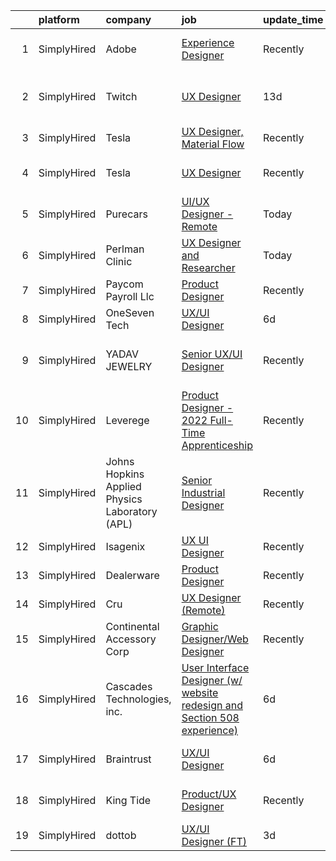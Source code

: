 

|    | platform    | company                                        | job                                                                                                                                                                              | update_time   | location                       |
|---:|:------------|:-----------------------------------------------|:---------------------------------------------------------------------------------------------------------------------------------------------------------------------------------|:--------------|:-------------------------------|
|  1 | SimplyHired | Adobe                                          | [Experience Designer](https://www.simplyhired.com/job/C1IYer3Ki3_uUAOFdRR3WtCWSepaOP4UJ6AHLwBNJjvdi8AbjOdWaw?q=ux+designer)                                                      | Recently      | San Francisco, CA              |
|  2 | SimplyHired | Twitch                                         | [UX Designer](https://www.simplyhired.com/job/JgC0phD8UHMY6w_GYDEQv1StM0T7jCoE7g8-DAC0SopcYGftun2qZQ?q=ux+designer)                                                              | 13d           | San Francisco, CA +2 locations |
|  3 | SimplyHired | Tesla                                          | [UX Designer, Material Flow](https://www.simplyhired.com/job/rK-CPhLHCkeANwCnCSIWEvbk31ek16_nIJml6DO9iK1l9TgX76PA_Q?q=ux+designer)                                               | Recently      | Palo Alto, CA                  |
|  4 | SimplyHired | Tesla                                          | [UX Designer](https://www.simplyhired.com/job/9Qv3gOhcGJfSl3XoszBjNyuIVTaOq_mxIPuLGWH9eIAc78JD09OSmQ?q=ux+designer)                                                              | Recently      | Fremont, CA +1 location        |
|  5 | SimplyHired | Purecars                                       | [UI/UX Designer - Remote](https://www.simplyhired.com/job/yS9c3zXxsECv1otAuM5tKcylL1o3YgWbQ6ZP8QYuMF3pjHcROF9RWw?q=ux+designer)                                                  | Today         | Atlanta, GA                    |
|  6 | SimplyHired | Perlman Clinic                                 | [UX Designer and Researcher](https://www.simplyhired.com/job/08Ips0WhtnXEINZzcymHKrmW2-eySfoKWdvaLhfTOvOYTRIIrM8u7w?q=ux+designer)                                               | Today         | San Diego, CA                  |
|  7 | SimplyHired | Paycom Payroll Llc                             | [Product Designer](https://www.simplyhired.com/job/A6AlD_eP1O0yoZMR_iSN_u3lVojaLXugfUyLaSPZa12yFqsWczWSIQ?q=ux+designer)                                                         | Recently      | Oklahoma City, OK              |
|  8 | SimplyHired | OneSeven Tech                                  | [UX/UI Designer](https://www.simplyhired.com/job/ynQERLosMSZ6-3CPo_Dt4TNvs9pH8xuTKvmhGeN5xkr1B8hSTTfs2w?q=ux+designer)                                                           | 6d            | Remote                         |
|  9 | SimplyHired | YADAV JEWELRY                                  | [Senior UX/UI Designer](https://www.simplyhired.com/job/OYjPCjIpfd24-u-9j7rLmsfbgoVOn0jvsT6HaIQGrpZt_FaQ8F8V9Q?q=ux+designer)                                                    | Recently      | San Francisco Bay Area, CA     |
| 10 | SimplyHired | Leverege                                       | [Product Designer - 2022 Full-Time Apprenticeship](https://www.simplyhired.com/job/f2PnrkNkoKjnF_c7MsOM41LbDj7RDHIKkfuGC1pKOOPB0dNQ0HmV5w?q=ux+designer)                         | Recently      | Remote                         |
| 11 | SimplyHired | Johns Hopkins Applied Physics Laboratory (APL) | [Senior Industrial Designer](https://www.simplyhired.com/job/cWteweR2HUSB-M6HNfjiwbg6s9QWBdHzzWW_VIcrN6UKsXa3uDdpvw?q=ux+designer)                                               | Recently      | Laurel, MD                     |
| 12 | SimplyHired | Isagenix                                       | [UX UI Designer](https://www.simplyhired.com/job/T4curWSneVb2kCAvlBtTyLAtNndPOj8j5NIu1WTfkqg1fCUQajybsw?q=ux+designer)                                                           | Recently      | Gilbert, AZ                    |
| 13 | SimplyHired | Dealerware                                     | [Product Designer](https://www.simplyhired.com/job/n9SKXslVt3tqupsTL8InVnEXji7utRjkvZcSaISj1J_Rf8Bj7-iTEw?q=ux+designer)                                                         | Recently      | Austin, TX                     |
| 14 | SimplyHired | Cru                                            | [UX Designer (Remote)](https://www.simplyhired.com/job/PcZKkZcXiL8rkxNHgneldfcDawSMn8nK8vUrid8in0uNuVbFiKuDkQ?q=ux+designer)                                                     | Recently      | Orlando, FL                    |
| 15 | SimplyHired | Continental Accessory Corp                     | [Graphic Designer/Web Designer](https://www.simplyhired.com/job/w0FBcjnIYdXqN0gx9ciSfRgp23vRaXpyI92S2qlvIVVMnkhO8YqgHQ?q=ux+designer)                                            | Recently      | Jericho, NY                    |
| 16 | SimplyHired | Cascades Technologies, inc.                    | [User Interface Designer (w/ website redesign and Section 508 experience)](https://www.simplyhired.com/job/ckfIbBBBroTlSt8StOwnHJ_3ON-S99gD0uozkUdoBHjBBz1OdCWtgQ?q=ux+designer) | 6d            | Remote                         |
| 17 | SimplyHired | Braintrust                                     | [UX/UI Designer](https://www.simplyhired.com/job/tJkO8kEGgXM8dtayXpRwzZNUQSiJsauoDl4tmfg9lEfodITqZ55m5w?q=ux+designer)                                                           | 6d            | San Francisco, CA              |
| 18 | SimplyHired | King Tide                                      | [Product/UX Designer](https://www.simplyhired.com/job/YxjorQGLxMfoprOlfSkOsk3fwRVwifJM1swPvvsWXKbiAxjMJ5gDzg?q=ux+designer)                                                      | Recently      | West Hollywood, CA             |
| 19 | SimplyHired | dottob                                         | [UX/UI Designer (FT)](https://www.simplyhired.com/job/fPtrRjDseu7iQzxo-DZv6p24YVQtdvkNoGEi-342wWK67rvfkBvaHQ?q=ux+designer)                                                      | 3d            | Remote                         |